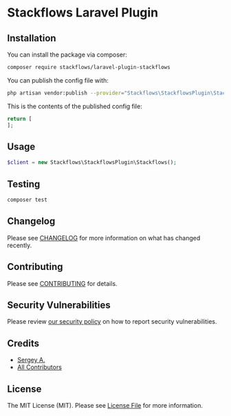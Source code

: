 # Stackflows Laravel Plugin


## Installation

You can install the package via composer:

```bash
composer require stackflows/laravel-plugin-stackflows
```

You can publish the config file with:
```bash
php artisan vendor:publish --provider="Stackflows\StackflowsPlugin\StackflowsServiceProvider" --tag="stackflows-config"
```

This is the contents of the published config file:

```php
return [
];
```

## Usage

```php
$client = new Stackflows\StackflowsPlugin\Stackflows();
```

## Testing

```bash
composer test
```

## Changelog

Please see [CHANGELOG](CHANGELOG.md) for more information on what has changed recently.

## Contributing

Please see [CONTRIBUTING](.github/CONTRIBUTING.md) for details.

## Security Vulnerabilities

Please review [our security policy](../../security/policy) on how to report security vulnerabilities.

## Credits

- [Sergey A.](https://github.com/NookeST)
- [All Contributors](../../contributors)

## License

The MIT License (MIT). Please see [License File](LICENSE.md) for more information.
